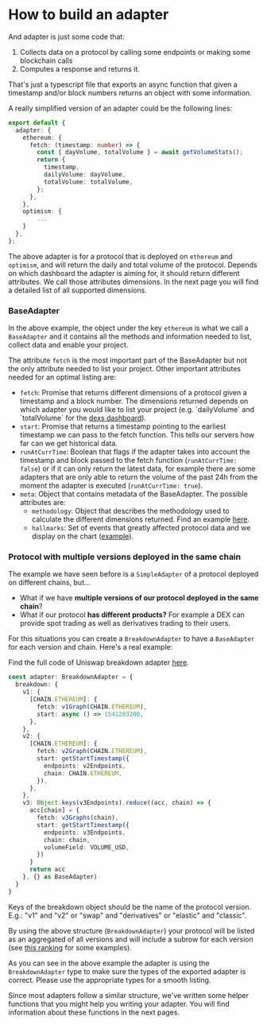 # How to build an adapter

And adapter is just some code that:

1. Collects data on a protocol by calling some endpoints or making some blockchain calls
2. Computes a response and returns it.

That's just a typescript file that exports an async function that given a timestamp and/or block numbers returns an object with some information.

A really simplified version of an adapter could be the following lines:

```typescript
export default {
  adapter: {
    ethereum: {
      fetch: (timestamp: number) => {
        const { dayVolume, totalVolume } = await getVolumeStats();
        return {
          timestamp,
          dailyVolume: dayVolume,
          totalVolume: totalVolume,
        };
      },
    },
    optimism: {
        ...
    }
  },
};
```

The above adapter is for a protocol that is deployed on `ethereum` and `optimism`, and will return the daily and total volume of the protocol. Depends on which dashboard the adapter is aiming for, it should return different attributes. We call those attributes dimensions. In the next page you will find a detailed list of all supported dimensions.

### BaseAdapter

In the above example, the object under the key `ethereum` is what we call a `BaseAdapter` and it contains all the methods and information needed to list, collect data and enable your project.

The attribute `fetch` is the most important part of the BaseAdapter but not the only attribute needed to list your project. Other important attributes needed for an optimal listing are:

* `fetch`: Promise that returns different dimensions of a protocol given a timestamp and a block number. The dimensions returned depends on which adapter you would like to list your project (e.g. \`dailyVolume\` and \`totalVolume\` for the [dexs dashboard](https://defillama.com/dexs)).
* `start`: Promise that returns a timestamp pointing to the earliest timestamp we can pass to the fetch function. This tells our servers how far can we get historical data.
* `runAtCurrTime`: Boolean that flags if the adapter takes into account the timestamp and block passed to the fetch function (`runAtCurrTime: false`) or if it can only return the latest data, for example there are some adapters that are only able to return the volume of the past 24h from the moment the adapter is executed (`runAtCurrTime: true`).
* `meta`: Object that contains metadata of the BaseAdapter. The possible attributes are:
  * `methodology`: Object that describes the methodology used to calculate the different dimensions returned. Find an example [here](https://github.com/DefiLlama/dimension-adapters/blob/c03a108f546707ab75ef727d33cef053348757dd/protocols/pancakeswap/index.ts#L43).
  * `hallmarks`: Set of events that greatly affected protocol data and we display on the chart ([example](https://defillama.com/protocol/uniswap)).

### Protocol with multiple versions deployed in the same chain

The example we have seen before is a `SimpleAdapter` of a protocol deployed on different chains, but...

* What if we have **multiple versions of our protocol deployed in the same chain**?
* What if our protocol **has different products?** For example a DEX can provide spot trading as well as derivatives trading to their users.

For this situations you can create a `BreakdownAdapter` to have a `BaseAdapter` for each version and chain. Here's a real example:

Find the full code of Uniswap breakdown adapter [here](https://github.com/DefiLlama/adapters/tree/master/volumes/uniswap).

```typescript
const adapter: BreakdownAdapter = {
  breakdown: {
    v1: {
      [CHAIN.ETHEREUM]: {
        fetch: v1Graph(CHAIN.ETHEREUM),
        start: async () => 1541203200,
      },
    },
    v2: {
      [CHAIN.ETHEREUM]: {
        fetch: v2Graph(CHAIN.ETHEREUM),
        start: getStartTimestamp({
          endpoints: v2Endpoints,
          chain: CHAIN.ETHEREUM,
        }),
      },
    },
    v3: Object.keys(v3Endpoints).reduce((acc, chain) => {
      acc[chain] = {
        fetch: v3Graphs(chain),
        start: getStartTimestamp({
          endpoints: v3Endpoints,
          chain: chain,
          volumeField: VOLUME_USD,
        })
      }
      return acc
    }, {} as BaseAdapter)
  }
}
```

Keys of the breakdown object should be the name of the protocol version. E.g.: "v1" and "v2" or "swap" and "derivatives" or "elastic" and "classic".

By using the above structure (`BreakdownAdapter`) your protocol will be listed as an aggregated of all versions and will include a subrow for each version (see [this ranking](https://defillama.com/fees) for some examples).

As you can see in the above example the adapter is using the `BreakdownAdapter` type to make sure the types of the exported adapter is correct. Please use the appropriate types for a smooth listing.

Since most adapters follow a similar structure, we've written some helper functions that you might help you writing your adapter. You will find information about these functions in the next pages.
